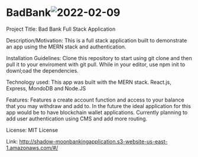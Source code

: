 # BadBank![2022-02-09](https://user-images.githubusercontent.com/88862050/153304240-9bed8d2d-5502-44ef-9b1b-e1a8aedb5463.png)

Project Title: Bad Bank Full Stack Application

Description/Motivation: This is a full stack application built to demonstrate an app using the MERN stack and authentication.

Installation Guidelines: Clone this repository to start using git clone and then pull it to your enviroment with git pull. While in your editor, use npm init to downl;oad the dependencies.

Technology used: This app was built with the MERN stack. React.js, Express, MondoDB and Node.JS 

Features: Features a create account function and access to your balance that you may withdraw and add to. In the future the ideal application for this app would be to have blockchain wallet applications. Currently planning to add user authentication using CMS and add more routing. 

License: MIT License

Link: http://shadow-moonbankingapplication.s3-website-us-east-1.amazonaws.com/#/
